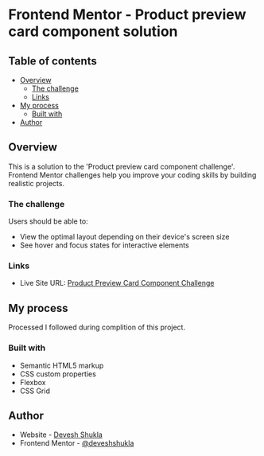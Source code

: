 # Frontend Mentor - Product preview card component solution 

## Table of contents

- [Overview](#overview)
  - [The challenge](#the-challenge)
  - [Links](#links)
- [My process](#my-process)
  - [Built with](#built-with)
- [Author](#author)

## Overview

This is a solution to the 'Product preview card component challenge'. Frontend Mentor challenges help you improve your coding skills by building realistic projects.

### The challenge

Users should be able to:

- View the optimal layout depending on their device's screen size
- See hover and focus states for interactive elements

### Links

- Live Site URL: [Product Preview Card Component Challenge](https://deveshshukla.github.io/frontendmentor-challenges/Challenge-1-Product%20Preview%20Card%20Component/)

## My process

Processed I followed during complition of this project. 

### Built with

- Semantic HTML5 markup
- CSS custom properties
- Flexbox
- CSS Grid

## Author

- Website - [Devesh Shukla](#)
- Frontend Mentor - [@deveshshukla](https://www.frontendmentor.io/profile/deveshshukla)
